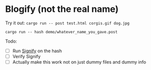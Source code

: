 # Blogify (not the real name)

Try it out:
`cargo run -- post test.html corgis.gif dog.jpg`

`cargo run -- hash demo/whatever_name_you_gave.post`

Todo:
- [ ] Run [Signify](https://man.openbsd.org/signify) on the hash
- [ ] Verify Signify
- [ ] Actually make this work not on just dummy files and dummy info